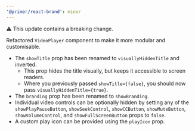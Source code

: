 ```yaml
---
'@primer/react-brand': minor
---
```


⚠️ This update contains a breaking change.

Refactored `VideoPlayer` component to make it more modular and customisable.

- The `showTitle` prop has been renamed to `visuallyHiddenTitle` and inverted.
  - This prop hides the title visually, but keeps it accessible to screen readers.
  - Where you previously passed `showTitle={false}`, you should now pass `visuallyHiddenTitle={true}`.
- The `branding` prop has been renamed to `showBranding`.
- Individual video controls can be optionally hidden by setting any of the `showPlayPauseButton`, `showSeekControl`, `showCCButton`, `showMuteButton`, `showVolumeControl`, and `showFullScreenButton` props to `false`.
- A custom play icon can be provided using the `playIcon` prop.

